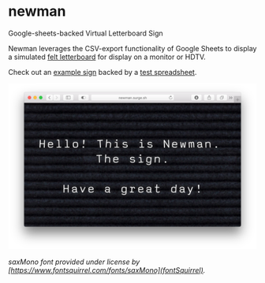 # newman
Google-sheets-backed Virtual Letterboard Sign

Newman leverages the CSV-export functionality of Google Sheets to display a simulated [felt letterboard](https://www.google.com/search?q=felt+letterboard&client=safari&rls=en&source=lnms&tbm=isch&sa=X&ved=0ahUKEwixnsjdjfbWAhVJ0GMKHQT4Am4Q_AUICygC&biw=1017&bih=620) for display on a monitor or HDTV.

Check out an [example sign](http://newman.surge.sh) backed by a [test spreadsheet](https://docs.google.com/spreadsheets/d/1pDkyguANSUxDf3EVq42I6qiNyWRhbNNA3i8i9A1XUfU/edit#gid=0). 

![alt text](https://github.com/charlesvestal/newman/raw/master/example.png "Example Newman Sign")



*saxMono font provided under license by [https://www.fontsquirrel.com/fonts/saxMono](fontSquirrel).*
